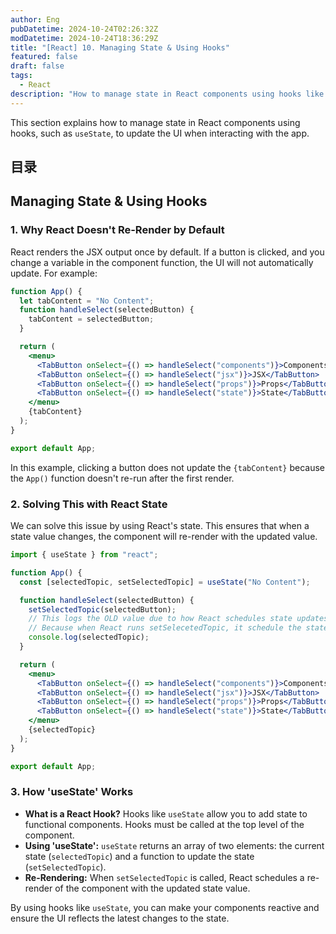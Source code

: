```yaml
---
author: Eng
pubDatetime: 2024-10-24T02:26:32Z
modDatetime: 2024-10-24T18:36:29Z
title: "[React] 10. Managing State & Using Hooks"
featured: false
draft: false
tags:
  - React
description: "How to manage state in React components using hooks like 'useState'."
---
```


This section explains how to manage state in React components using hooks, such as `useState`, to update the UI when interacting with the app.

## 目录

## Managing State & Using Hooks

### 1. Why React Doesn't Re-Render by Default

React renders the JSX output once by default. If a button is clicked, and you change a variable in the component function, the UI will not automatically update. For example:

```jsx
function App() {
  let tabContent = "No Content";
  function handleSelect(selectedButton) {
    tabContent = selectedButton;
  }

  return (
    <menu>
      <TabButton onSelect={() => handleSelect("components")}>Components</TabButton>
      <TabButton onSelect={() => handleSelect("jsx")}>JSX</TabButton>
      <TabButton onSelect={() => handleSelect("props")}>Props</TabButton>
      <TabButton onSelect={() => handleSelect("state")}>State</TabButton>
    </menu>
    {tabContent}
  );
}

export default App;
```

In this example, clicking a button does not update the `{tabContent}` because the `App()` function doesn't re-run after the first render.

### 2. Solving This with React State

We can solve this issue by using React's state. This ensures that when a state value changes, the component will re-render with the updated value.

```jsx
import { useState } from "react";

function App() {
  const [selectedTopic, setSelectedTopic] = useState("No Content");

  function handleSelect(selectedButton) {
    setSelectedTopic(selectedButton);
    // This logs the OLD value due to how React schedules state updates
    // Because when React runs setSelecetedTopic, it schedule the state update after running all functions, including console.log
    console.log(selectedTopic);
  }

  return (
    <menu>
      <TabButton onSelect={() => handleSelect("components")}>Components</TabButton>
      <TabButton onSelect={() => handleSelect("jsx")}>JSX</TabButton>
      <TabButton onSelect={() => handleSelect("props")}>Props</TabButton>
      <TabButton onSelect={() => handleSelect("state")}>State</TabButton>
    </menu>
    {selectedTopic}
  );
}

export default App;
```

### 3. How 'useState' Works

- **What is a React Hook?** Hooks like `useState` allow you to add state to functional components. Hooks must be called at the top level of the component.
- **Using 'useState':** `useState` returns an array of two elements: the current state (`selectedTopic`) and a function to update the state (`setSelectedTopic`).
- **Re-Rendering:** When `setSelectedTopic` is called, React schedules a re-render of the component with the updated state value.

By using hooks like `useState`, you can make your components reactive and ensure the UI reflects the latest changes to the state.
